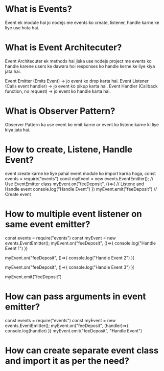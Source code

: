 # What is Events?

Event ek module hai jo nodejs me events ko create, listener, handle karne ke liye use hota hai.


# What is Event Architecuter?

Event Architecuter ek methods hai jiska use nodejs project me events ko handle karene users ke dawara hoi responses ko handle kerne ke liye kiya jata hai.


Event Emitter (Emits Event) -> jo event ko drop karta hai.
Event Listener (Calls event handler) -> jo event ko pikup karta hai.
Event Handler (Callback function, no request) -> jo event ko handle karta hai.

# What is Observer Pattern?

Observer Pattern ka use event ko emit karne or event ko listene karne ki liye kiya jata hai.

# How to create, Listene, Handle Event?

event create karne ke liye pahal event module ko import karna hoga, 
const events = require("events")
const myEvent = new events.EventEmitter(); // Use EventEmitter class
myEvent.on("feeDeposit", ()=>{ // Listene and Handle event
    console.log("Handle Event")
})
myEvent.emit("feeDeposit") // Create event

# How to multiple event listener on same event emitter?

const events = require("events")
const myEvent = new events.EventEmitter();
myEvent.on("feeDeposit", ()=>{
    console.log("Handle Event 1")
})

myEvent.on("feeDeposit", ()=>{
    console.log("Handle Event 2")
})

myEvent.on("feeDeposit", ()=>{
    console.log("Handle Event 3")
})

myEvent.emit("feeDeposit")

# How can pass arguments in event emitter?

const events = require("events")
const myEvent = new events.EventEmitter(); 
myEvent.on("feeDeposit", (handler)=>{ 
    console.log(handler)
})
myEvent.emit("feeDeposit", "Handle Event") 

# How can create separate event class and import it as  per the need?



